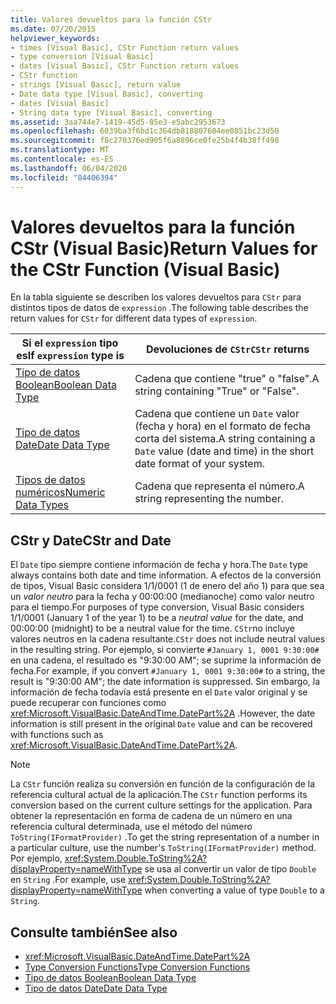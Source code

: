 ```yaml
---
title: Valores devueltos para la función CStr
ms.date: 07/20/2015
helpviewer_keywords:
- times [Visual Basic], CStr Function return values
- type conversion [Visual Basic]
- dates [Visual Basic], CStr Function return values
- CStr function
- strings [Visual Basic], return value
- Date data type [Visual Basic], converting
- dates [Visual Basic]
- String data type [Visual Basic], converting
ms.assetid: 3aa744e7-1419-45d5-85e3-e5abc2953673
ms.openlocfilehash: 6039ba3f6bd1c364db818807604ee0851bc23d50
ms.sourcegitcommit: f8c270376ed905f6a8896ce0fe25b4f4b38ff498
ms.translationtype: MT
ms.contentlocale: es-ES
ms.lasthandoff: 06/04/2020
ms.locfileid: "84406394"
---
```

# <a name="return-values-for-the-cstr-function-visual-basic"></a><span data-ttu-id="2a824-102">Valores devueltos para la función CStr (Visual Basic)</span><span class="sxs-lookup"><span data-stu-id="2a824-102">Return Values for the CStr Function (Visual Basic)</span></span>
<span data-ttu-id="2a824-103">En la tabla siguiente se describen los valores devueltos para `CStr` para distintos tipos de datos de `expression` .</span><span class="sxs-lookup"><span data-stu-id="2a824-103">The following table describes the return values for `CStr` for different data types of `expression`.</span></span>  
  
|<span data-ttu-id="2a824-104">Si el `expression` tipo es</span><span class="sxs-lookup"><span data-stu-id="2a824-104">If `expression` type is</span></span>|<span data-ttu-id="2a824-105">Devoluciones de `CStr`</span><span class="sxs-lookup"><span data-stu-id="2a824-105">`CStr` returns</span></span>|  
|-----------------------------|--------------------|  
|[<span data-ttu-id="2a824-106">Tipo de datos Boolean</span><span class="sxs-lookup"><span data-stu-id="2a824-106">Boolean Data Type</span></span>](../data-types/boolean-data-type.md)|<span data-ttu-id="2a824-107">Cadena que contiene "true" o "false".</span><span class="sxs-lookup"><span data-stu-id="2a824-107">A string containing "True" or "False".</span></span>|  
|[<span data-ttu-id="2a824-108">Tipo de datos Date</span><span class="sxs-lookup"><span data-stu-id="2a824-108">Date Data Type</span></span>](../data-types/date-data-type.md)|<span data-ttu-id="2a824-109">Cadena que contiene un `Date` valor (fecha y hora) en el formato de fecha corta del sistema.</span><span class="sxs-lookup"><span data-stu-id="2a824-109">A string containing a `Date` value (date and time) in the short date format of your system.</span></span>|  
|[<span data-ttu-id="2a824-110">Tipos de datos numéricos</span><span class="sxs-lookup"><span data-stu-id="2a824-110">Numeric Data Types</span></span>](../../programming-guide/language-features/data-types/numeric-data-types.md)|<span data-ttu-id="2a824-111">Cadena que representa el número.</span><span class="sxs-lookup"><span data-stu-id="2a824-111">A string representing the number.</span></span>|  
  
## <a name="cstr-and-date"></a><span data-ttu-id="2a824-112">CStr y Date</span><span class="sxs-lookup"><span data-stu-id="2a824-112">CStr and Date</span></span>  
 <span data-ttu-id="2a824-113">El `Date` tipo siempre contiene información de fecha y hora.</span><span class="sxs-lookup"><span data-stu-id="2a824-113">The `Date` type always contains both date and time information.</span></span> <span data-ttu-id="2a824-114">A efectos de la conversión de tipos, Visual Basic considera 1/1/0001 (1 de enero del año 1) para que sea un *valor neutro* para la fecha y 00:00:00 (medianoche) como valor neutro para el tiempo.</span><span class="sxs-lookup"><span data-stu-id="2a824-114">For purposes of type conversion, Visual Basic considers 1/1/0001 (January 1 of the year 1) to be a *neutral value* for the date, and 00:00:00 (midnight) to be a neutral value for the time.</span></span> <span data-ttu-id="2a824-115">`CStr`no incluye valores neutros en la cadena resultante.</span><span class="sxs-lookup"><span data-stu-id="2a824-115">`CStr` does not include neutral values in the resulting string.</span></span> <span data-ttu-id="2a824-116">Por ejemplo, si convierte `#January 1, 0001 9:30:00#` en una cadena, el resultado es "9:30:00 AM"; se suprime la información de fecha.</span><span class="sxs-lookup"><span data-stu-id="2a824-116">For example, if you convert `#January 1, 0001 9:30:00#` to a string, the result is "9:30:00 AM"; the date information is suppressed.</span></span> <span data-ttu-id="2a824-117">Sin embargo, la información de fecha todavía está presente en el `Date` valor original y se puede recuperar con funciones como <xref:Microsoft.VisualBasic.DateAndTime.DatePart%2A> .</span><span class="sxs-lookup"><span data-stu-id="2a824-117">However, the date information is still present in the original `Date` value and can be recovered with functions such as <xref:Microsoft.VisualBasic.DateAndTime.DatePart%2A>.</span></span>  
  
> [!NOTE]
> <span data-ttu-id="2a824-118">La `CStr` función realiza su conversión en función de la configuración de la referencia cultural actual de la aplicación.</span><span class="sxs-lookup"><span data-stu-id="2a824-118">The `CStr` function performs its conversion based on the current culture settings for the application.</span></span> <span data-ttu-id="2a824-119">Para obtener la representación en forma de cadena de un número en una referencia cultural determinada, use el método del número `ToString(IFormatProvider)` .</span><span class="sxs-lookup"><span data-stu-id="2a824-119">To get the string representation of a number in a particular culture, use the number's `ToString(IFormatProvider)` method.</span></span> <span data-ttu-id="2a824-120">Por ejemplo, <xref:System.Double.ToString%2A?displayProperty=nameWithType> se usa al convertir un valor de tipo `Double` en `String` .</span><span class="sxs-lookup"><span data-stu-id="2a824-120">For example, use <xref:System.Double.ToString%2A?displayProperty=nameWithType> when converting a value of type `Double` to a `String`.</span></span>  
  
## <a name="see-also"></a><span data-ttu-id="2a824-121">Consulte también</span><span class="sxs-lookup"><span data-stu-id="2a824-121">See also</span></span>

- <xref:Microsoft.VisualBasic.DateAndTime.DatePart%2A>
- [<span data-ttu-id="2a824-122">Type Conversion Functions</span><span class="sxs-lookup"><span data-stu-id="2a824-122">Type Conversion Functions</span></span>](type-conversion-functions.md)
- [<span data-ttu-id="2a824-123">Tipo de datos Boolean</span><span class="sxs-lookup"><span data-stu-id="2a824-123">Boolean Data Type</span></span>](../data-types/boolean-data-type.md)
- [<span data-ttu-id="2a824-124">Tipo de datos Date</span><span class="sxs-lookup"><span data-stu-id="2a824-124">Date Data Type</span></span>](../data-types/date-data-type.md)
